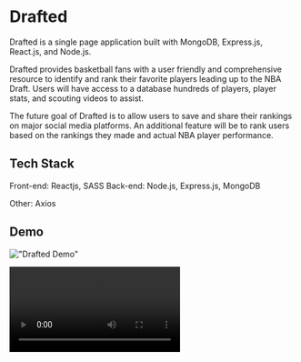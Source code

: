 # Drafted

Drafted is a single page application built with MongoDB, Express.js, React.js, and Node.js.

Drafted provides basketball fans with a user friendly and comprehensive resource to identify and rank their favorite players leading up to the NBA Draft. Users will have access to a database hundreds of players, player stats, and scouting videos to assist.

The future goal of Drafted is to allow users to save and share their rankings on major social media platforms. An additional feature will be to rank users based on the rankings they made and actual NBA player performance.

## Tech Stack

Front-end: Reactjs, SASS
Back-end: Node.js, Express.js, MongoDB

Other: Axios


## Demo

!["Drafted Demo"](https://cdn.loom.com/sessions/thumbnails/cff1fe9f13cb4ad091d8bc8279264560-1683082888484-with-play.gif)

!["Drafted Demo"](https://user-images.githubusercontent.com/106888140/235827158-2d674a7c-4376-4109-9cca-01e828297491.mp4)


